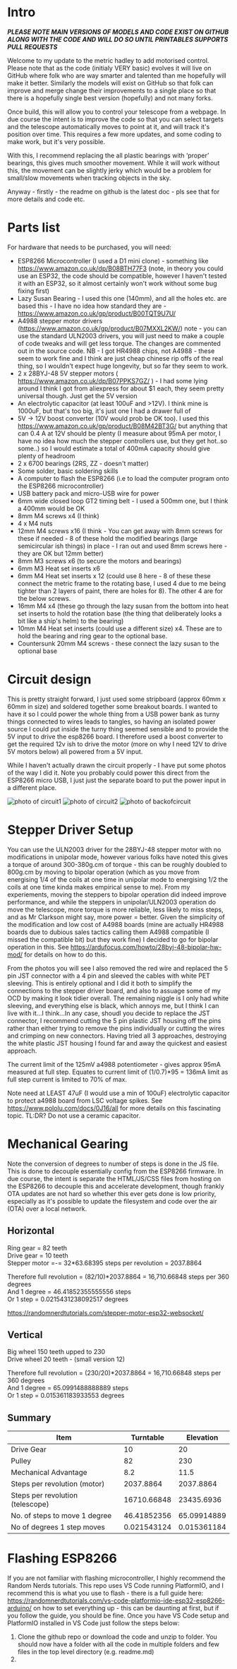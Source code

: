 # Intro

***PLEASE NOTE MAIN VERSIONS OF MODELS AND CODE EXIST ON GITHUB ALONG WITH THE CODE AND WILL DO SO UNTIL PRINTABLES SUPPORTS PULL REQUESTS***

Welcome to my update to the metric hadley to add motorised control.  Please note that as the code (initialy VERY basic) evolves it will live on GitHub where folk who are way smarter and talented than me hopefully will make it better.  Similarly the models will exist on GitHub so that folk can improve and merge change their improvements to a single place so that there is a hopefully single best version (hopefully) and not many forks.

Once build, this will allow you to control your telescope from a webpage.   In due course the intent is to improve the code so that you can select targets and the telescope automatically moves to point at it, and will track it's position over time.  This requires a few more updates, and some coding to make work, but it's very possible.

With this, I recommend replacing the all plastic bearings with ‘proper’ bearings, this gives much smoother movement.  While it will work without this, the movement can be slightly jerky which would be a problem for small/slow movements when tracking objects in the sky.  

Anyway - firstly - the readme on github is the latest doc - pls see that for more details and code etc.


# Parts list

For hardware that needs to be purchased, you will need:

* ESP8266 Microcontroller (I used a D1 mini clone) - something like https://www.amazon.co.uk/dp/B08BTH77F3 (note, in theory you could use an ESP32, the code should be compatible, however I haven't tested it with an ESP32, so it almost certainly won't work without some bug fixing first)
* Lazy Susan Bearing - I used this one (140mm), and all the holes etc. are based this - I have no idea how standard they are - https://www.amazon.co.uk/gp/product/B00TQT9U7U/ 
* A4988 stepper motor drivers (https://www.amazon.co.uk/gp/product/B07MXXL2KW/) note - you can use the standard ULN2003 drivers, you will just need to make a couple of code tweaks and will get less torque.  The changes are commented out in the source code.  NB - I got HR4988 chips, not A4988 - these seem to work fine and I think are just cheap chinese rip offs of the real thing, so I wouldn't expect huge longevity, but so far they seem to work.
* 2 x 28BYJ-48 5V stepper motors ( https://www.amazon.co.uk/dp/B07PPKS7GZ/ ) - I had some lying around I think I got from aliexpress for about $1 each, they seem pretty universal though. Just get the 5V version
* An electrolytic capacitor (at least 100uF and >12V).  I think mine is 1000uF, but that's too big, it's just one I had a drawer full of
* 5V → 12V boost converter (10V would prob be OK too).  I used this https://www.amazon.co.uk/gp/product/B08M42BT3G/ but anything that can 0.4 A at 12V should be plenty (I measure about 95mA per motor, I have no idea how much the stepper controllers use, but they get hot..so some..) so I would estimate a total of 400mA capacity should give plenty of headroom
* 2 x 6700 bearings (2RS, ZZ - doesn't matter)
* Some solder, basic soldering skills
* A computer to flash the ESP8266 (i.e to load the computer program onto the ESP8266 microcontroller)
* USB battery pack and micro-USB wire for power
* 6mm wide closed loop GT2 timing belt - I used a 500mm one, but I think a 400mm would be OK
* 8mm M4 screws x4 (I think)
* 4 x M4 nuts
* 12mm M4 screws x16 (I think - You can get away with 8mm screws for these if needed - 8 of these hold the modified bearings (large semicircular ish things) in place - I ran out and used 8mm screws here - they are OK but 12mm better)
* 8mm M3 screws x6 (to secure the motors and bearings)
* 6mm M3 Heat set inserts x6
* 6mm M4 Heat set inserts x 12 (could use 8 here - 8 of these these connect the metric frame to the rotating base, I used 4 due to me being tighter than 2 layers of paint, there are holes for 8).  The other 4 are for the below screws.
* 16mm M4 x4 (these go through the lazy susan from the bottom into heat set inserts to hold the rotation base (the thing that deliberately looks a bit like a ship's helm) to the bearing)
* 10mm M4 Heat set inserts (could use a different size) x4.  These are to hold the bearing and ring gear to the optional base.
* Countersunk 20mm M4 screws - these connect the lazy susan to the optional base


# Circuit design

This is pretty straight forward, I just used some stripboard (approx 60mm x 60mm in size) and soldered together some breakout boards.  I wanted to have it so I could power the whole thing from a USB power bank as turny things connected to wires leads to tangles, so having an isolated power source I could put inside the turny thing seemed sensible and to provide the 5V input to drive the esp8266 board.  I therefore used a boost converter to get the required 12v ish to drive the motor (more on why I need 12V to drive 5V motors below) all powered from a 5V input.

While I haven't actually drawn the circuit properly - I have put some photos of the way I did it.  Note you probably could power this direct from the ESP8266 micro USB, I just just the separate board to put the power input in a different place.

![photo of circuit1](/docs/images/circuit1.jpg?raw=true)
![photo of circuit2](/docs/images/circuit2.jpg?raw=true)
![photo of backofcircuit](docs/images/backofcircuit.jpg?raw=true)

# Stepper Driver Setup

You can use the ULN2003 driver for the 28BYJ-48 stepper motor with no modifications in unipolar mode, however various folks have noted this gives a torque of around 300-380g.cm of torque - this can be roughly doubled to 800g.cm by moving to bipolar operation (which as you move from energising 1/4 of the coils at one time in unipolar mode to energising 1/2 the coils at one time kinda makes empirical sense to me).  From my experiements, moving the steppers to bipolar operation did indeed improve performance, and while the steppers in unipolar/ULN2003 operation do move the telescope, more torque is more reliable, less likely to miss steps, and as Mr Clarkson might say, more power = better.  Given the simplicity of the modification and low cost of A4988 boards (mine are actually HR4988 boards due to dubious sales tactics calling them A4988 compatible (I missed the compatible bit) but they work fine) I decided to go for bipolar operation in this.  See https://ardufocus.com/howto/28byj-48-bipolar-hw-mod/ for details on how to do this.

From the photos you will see I also removed the red wire and replaced the 5 pin JST connector with a 4 pin and sleeved the cables with white PET sleeving.  This is entirely optional and I did it both to simplify the connections to the stepper driver board, and also to assuage some of my OCD by making it look tidier overall.  The remaining niggle is I only had white sleeving, and everything else is black, which annoys me, but I think I can live with it...I think...In any case, shoudl you decide to replace the JST connector, I recommend cutting the 5 pin plastic JST housing off the pins rather than either trying to remove the pins individually or cutting the wires and crimping on new connectors.  Having tried all 3 approaches, destroying the white plastic JST housing I found far and away the quickest and easiest approach.

The current limit of the 125mV a4988 potentiometer - gives approx 95mA measured at full step.  Equates to current limit of (1/0.7)*95 = 136mA limit as full step current is limited to 70% of max.

Note need at LEAST 47uF (I would use a min of 100uF) electrolytic capacitor to protect a4988 board from LSC voltage spikes. See https://www.pololu.com/docs/0J16/all for more details on this fascinating topic.  TL:DR? Do not use a ceramic capacitor.

# Mechanical Gearing

Note the conversion of degrees to number of steps is done in the JS file.  This is done to decouple essentially config from the ESP8266 firmware.  In due course, the intent is separate the HTML/JS/CSS files from hosting on the ESP8266 to decouple this and accelerate development, though frankly OTA updates are not hard so whether this ever gets done is low priority, especially as it's possible to update the filesystem and code over the air (OTA) over a local network.

## Horizontal
Ring gear = 82 teeth<br>
Drive gear = 10 teeth<br>
Stepper motor =-= 32*63.68395 steps per revolution = 2037.8864<br>

Therefore full revolution = (82/10)*2037.8864 = 16,710.66848 steps per 360 degrees<br>
And 1 degree = 46.41852355555556 steps<br>
Or 1 step = 0.0215431238092517 degrees<br>

https://randomnerdtutorials.com/stepper-motor-esp32-websocket/<br>

## Vertical
Big wheel 150 teeth upped to 230<br>
Drive wheel 20 teeth - (small version 12)<br>

Therefore full revolution = (230/20)*2037.8864 = 16,710.66848 steps per 360 degrees<br>
And 1 degree = 65.0991488888889 steps<br>
Or 1 step = 0.015361183933553 degrees<br>

## Summary

| Item | Turntable | Elevation |
| ---- | ---- | ---- |
| Drive Gear | 10 | 20 |
| Pulley | 82 | 230 |
| Mechanical Advantage | 8.2 | 11.5 |
| Steps per revolution (motor) | 2037.8864 | 2037.8864 |
| Steps per revolution (telescope) | 16710.66848 | 23435.6936 |
| No. of steps to move 1 degree | 46.41852356 | 65.09914889 |
| No of degrees 1 step moves | 0.021543124 | 0.015361184 |

# Flashing ESP8266

If you are not familiar with flashing microcontroller, I highly recommend the Random Nerds tutorials.  This repo uses VS Code running PlatformIO, and I recommend this is what you use to flash - there is a full guide here: https://randomnerdtutorials.com/vs-code-platformio-ide-esp32-esp8266-arduino/ on how to set everything up - this can be daunting at first, but if you follow the guide, you should be fine.  Once you have VS Code setup and PlatformIO installed in VS Code just follow the steps below:

1. Clone the github repo or download the code and unzip to folder.  You should now have a folder with all the code in multiple folders and few files in the top level directory (e.g. readme.md)
2. 